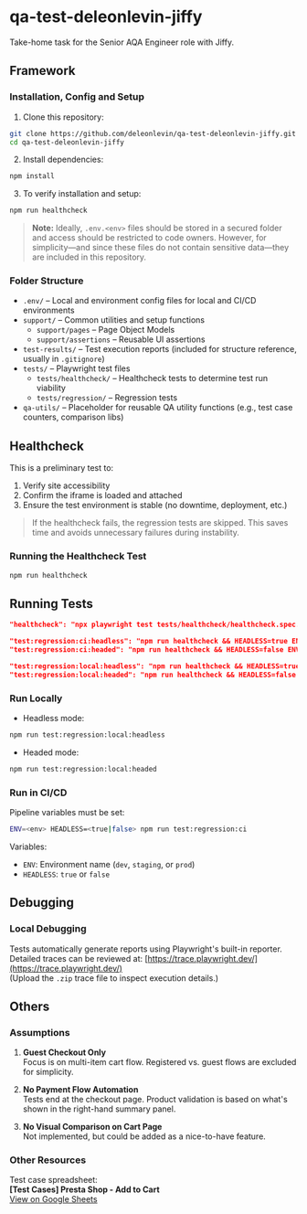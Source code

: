 # qa-test-deleonlevin-jiffy

Take-home task for the Senior AQA Engineer role with Jiffy.

## Framework

### Installation, Config and Setup

1. Clone this repository:
```bash
git clone https://github.com/deleonlevin/qa-test-deleonlevin-jiffy.git
cd qa-test-deleonlevin-jiffy
```

2. Install dependencies:
```bash
npm install
```

3. To verify installation and setup:
```bash
npm run healthcheck
```

> **Note:** Ideally, `.env.<env>` files should be stored in a secured folder and access should be restricted to code owners. However, for simplicity—and since these files do not contain sensitive data—they are included in this repository.

### Folder Structure

- `.env/` – Local and environment config files for local and CI/CD environments
- `support/` – Common utilities and setup functions
  - `support/pages` – Page Object Models
  - `support/assertions` – Reusable UI assertions
- `test-results/` – Test execution reports (included for structure reference, usually in `.gitignore`)
- `tests/` – Playwright test files
  - `tests/healthcheck/` – Healthcheck tests to determine test run viability
  - `tests/regression/` – Regression tests
- `qa-utils/` – Placeholder for reusable QA utility functions (e.g., test case counters, comparison libs)

## Healthcheck

This is a preliminary test to:
1. Verify site accessibility
2. Confirm the iframe is loaded and attached
3. Ensure the test environment is stable (no downtime, deployment, etc.)

> If the healthcheck fails, the regression tests are skipped. This saves time and avoids unnecessary failures during instability.

### Running the Healthcheck Test

```bash
npm run healthcheck
```

## Running Tests

```json
"healthcheck": "npx playwright test tests/healthcheck/healthcheck.spec.ts",

"test:regression:ci:headless": "npm run healthcheck && HEADLESS=true ENV=$ENV npx playwright test",
"test:regression:ci:headed": "npm run healthcheck && HEADLESS=false ENV=$ENV npx playwright test",

"test:regression:local:headless": "npm run healthcheck && HEADLESS=true ENV=local npx playwright test",
"test:regression:local:headed": "npm run healthcheck && HEADLESS=false ENV=local npx playwright test"
```

### Run Locally

- Headless mode:
```bash
npm run test:regression:local:headless
```

- Headed mode:
```bash
npm run test:regression:local:headed
```

### Run in CI/CD

Pipeline variables must be set:
```bash
ENV=<env> HEADLESS=<true|false> npm run test:regression:ci
```

Variables:
- `ENV`: Environment name (`dev`, `staging`, or `prod`)
- `HEADLESS`: `true` or `false`

## Debugging

### Local Debugging

Tests automatically generate reports using Playwright's built-in reporter. Detailed traces can be reviewed at:
[https://trace.playwright.dev/](https://trace.playwright.dev/)  
(Upload the `.zip` trace file to inspect execution details.)

## Others

### Assumptions

1. **Guest Checkout Only**  
   Focus is on multi-item cart flow. Registered vs. guest flows are excluded for simplicity.

2. **No Payment Flow Automation**  
   Tests end at the checkout page. Product validation is based on what's shown in the right-hand summary panel.

3. **No Visual Comparison on Cart Page**  
   Not implemented, but could be added as a nice-to-have feature.

### Other Resources

Test case spreadsheet:  
**[Test Cases] Presta Shop - Add to Cart**  
[View on Google Sheets](https://docs.google.com/spreadsheets/d/112Wh2ABRsOg2osKbpASmpUnAzvllLBTXwUPIhIJ-UnY/edit?usp=sharing)
